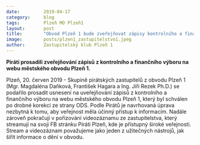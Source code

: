 ```yaml
---
date:         2019-04-17
category:     blog
tags:         Plzeň MO Plzeň1
layout:       post
title:        "Obvod Plzeň 1 bude zveřejňovat zápisy kontrolního a finančního výboru" 
image:        posts/plzen1_zastupitelstvo1.jpeg
author:       Zastupitelský klub Plzeň 1
---
```


**Piráti prosadili zveřejňování zápisů  z kontrolního a finančního výboru na webu městského obvodu Plzeň 1.**

Plzeň, 20. červen 2019 - Skupině pirátských zastupitelů z obvodu Plzeň 1 (Mgr. Magdaléna Daňková, František Hagara a Ing. Jiři Rezek Ph.D.) se podařilo prosadit usnesení na uveřejňování zápisů z kontrolního a finančního výboru na webu městského obvodu Plzeň 1, který byl schválen po drobné korekci ze strany ODS. Podle Pirátů je navrhovaná úprava nezbytná k tomu, aby veřejnost měla účinný přístup k informacím. Nadále zároveň pokračují v pořizování videozáznamu ze zastupitelstva, který streamují na svoji FB stránku Piráti Plzeň, kde je přístupný široké veřejnosti. Stream a videozáznam považujeme jako jeden z užitečných nástrojů, jak šířit informace o dění v obvodu.
